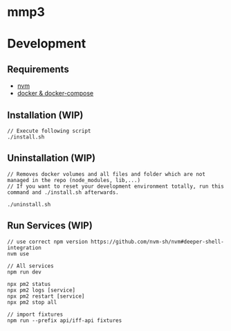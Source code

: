 # mmp3

# Development

## Requirements

-   [nvm](https://github.com/nvm-sh/nvm)
-   [docker & docker-compose](https://docs.docker.com/compose/)

## Installation (WIP)

    // Execute following script
    ./install.sh

## Uninstallation (WIP)

    // Removes docker volumes and all files and folder which are not managed in the repo (node_modules, lib,...)
    // If you want to reset your development environment totally, run this command and ./install.sh afterwards.

    ./uninstall.sh

## Run Services (WIP)

    // use correct npm version https://github.com/nvm-sh/nvm#deeper-shell-integration
    nvm use

    // All services
    npm run dev

    npx pm2 status
    npx pm2 logs [service]
    npx pm2 restart [service]
    npx pm2 stop all

    // import fixtures
    npm run --prefix api/iff-api fixtures
